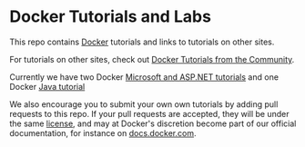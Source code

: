 # Docker Tutorials and Labs

This repo contains [Docker](https://docker.com) tutorials and links to tutorials on other sites.

For tutorials on other sites, check out [Docker Tutorials from the Community](community-tutorials.md).

Currently we have two Docker [Microsoft and ASP.NET tutorials](windows/windows.md) and one Docker [Java tutorial](java/readme.adoc)

We also encourage you to submit your own own tutorials by adding pull requests to this repo. If your pull requests are accepted, they will be under the same [license](LICENSE), and may at Docker's discretion become part of our official documentation, for instance on [docs.docker.com](https://docs.docker.com).
